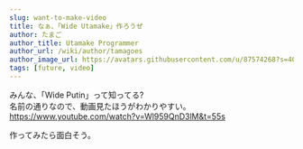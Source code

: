 ```yaml
---
slug: want-to-make-video
title: なぁ、「Wide Utamake」作ろうぜ
author: たまご
author_title: Utamake Programmer
author_url: /wiki/author/tamagoes
author_image_url: https://avatars.githubusercontent.com/u/87574268?s=400&v=4
tags: [future, video]
---
```


みんな、「Wide Putin」って知ってる?  
名前の通りなので、動画見たほうがわかりやすい。
https://www.youtube.com/watch?v=Wl959QnD3lM&t=55s  

<!--truncate-->

作ってみたら面白そう。